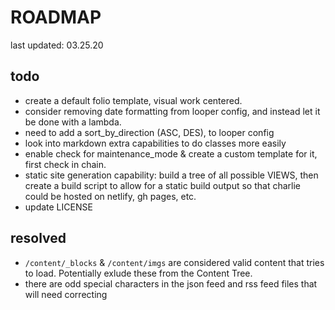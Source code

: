 
# ROADMAP
last updated: 03.25.20

## todo
- create a default folio template, visual work centered.
- consider removing date formatting from looper config, and instead let it be done with a lambda.
- need to add a sort_by_direction (ASC, DES), to looper config
- look into markdown extra capabilities to do classes more easily
- enable check for maintenance_mode & create a custom template for it, first check in chain.
- static site generation capability: build a tree of all possible VIEWS, then create a build script to allow for a static build output so that charlie could be hosted on netlify, gh pages, etc.
- update LICENSE

## resolved
- `/content/_blocks` & `/content/imgs` are considered valid content that tries to load. Potentially exlude these from the Content Tree.
- there are odd special characters in the json feed and rss feed files that will need correcting

